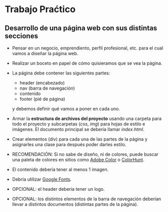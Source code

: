 # Trabajo Praćtico

## Desarrollo de una página web con sus distintas secciones

* Pensar en un negocio, emprendiento, perfil profesional, etc. para el cual vamos a diseñar la página web.

* Realizar un boceto en papel de cómo quisieramos que se vea la página.

* La página debe contener las siguientes partes:
	* header (encabezado)
	* nav (barra de navegación)
	* contenido
	* footer (pié de página)

	y debemos definir qué vamos a poner en cada uno.

* Armar la **estructura de archivos del proyecto** usando una carpeta para todo el proyecto y subcarpetas (*css*, *img*) para hojas de estilo e imágenes. El documento principal se debería llamar *index.html*.

* Crear elementos (div) para cada una de las partes de la página y asignarles una clase para después poder darles estilo.

* RECOMENDACIÓN: Si no sabe de diseño, ni de colores, puede buscar una paleta de colores en sitios como [Adobe Color](https://color.adobe.com/explore) o [ColorHunt](https://colorhunt.co/).

* El contenido debería tener al menos 1 imagen.

* Debría utilizar [Google Fonts](fonts.google.com).

* OPCIONAL: el header debería tener un logo.

* OPCIONAL: los distintos elementos de la barra de navegación deberían llevar a distintos documentos (distintas partes de la página).

